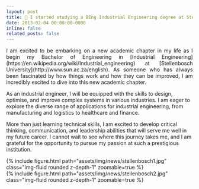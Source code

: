 ```yaml
---
layout: post
title: 🏫 I started studying a BEng Industrial Engineering degree at Stellenbosch University
date: 2013-02-04 00:00:00-0000
inline: false
related_posts: false
---
```

<p align="justify">
I am excited to be embarking on a new academic chapter in my life as I begin my Bachelor of Engineering in [Industrial Engineering](https://en.wikipedia.org/wiki/Industrial_engineering) at [Stellenbosch University](http://www.sun.ac.za/english). As someone who has always been fascinated by how things work and how they can be improved, I am incredibly excited to dive into this new academic chapter.

As an industrial engineer, I will be equipped with the skills to design, optimise, and improve complex systems in various industries. I am eager to explore the diverse range of applications for industrial engineering, from manufacturing and logistics to healthcare and finance.

More than just learning technical skills, I am excited to develop critical thinking, communication, and leadership abilities that will serve me well in my future career. I cannot wait to see where this journey takes me, and I am grateful for the opportunity to pursue my passion at such a prestigious institution.
</p>
<div class="row mt-3">
    <div class="col-sm mt-3 mt-md-0">
        {% include figure.html path="assets/img/news/stellenbosch1.jpg" class="img-fluid rounded z-depth-1" zoomable=true %}
    </div>
    <div class="col-sm mt-3 mt-md-0">
        {% include figure.html path="assets/img/news/stellenbosch2.jpg" class="img-fluid rounded z-depth-1" zoomable=true %}
    </div>
</div>
